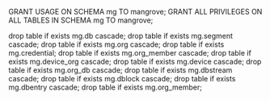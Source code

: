 GRANT USAGE ON SCHEMA mg TO mangrove;
GRANT ALL PRIVILEGES ON ALL TABLES IN SCHEMA mg TO mangrove;

drop table if exists mg.db cascade;
drop table if exists mg.segment cascade;
drop table if exists mg.org cascade;
drop table if exists mg.credential;
drop table if exists mg.org_member cascade;
drop table if exists mg.device_org cascade;
drop table if exists mg.device cascade;
drop table if exists mg.org_db cascade;
drop table if exists mg.dbstream cascade;
drop table if exists mg.dblock cascade;
drop table if exists mg.dbentry cascade;
drop table if exists mg.org_member;

